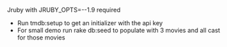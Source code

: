 Jruby with JRUBY_OPTS=--1.9 required

* Run tmdb:setup to get an initializer with the api key
* For small demo run rake db:seed to populate with 3 movies and all cast for those movies

